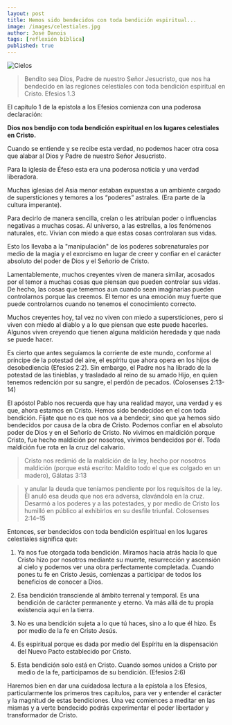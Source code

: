 ```yaml
---
layout: post
title: Hemos sido bendecidos con toda bendición espiritual...
image: /images/celestiales.jpg
author: José Danois
tags: [reflexión bíblica]
published: true
---
```

![Cielos](/images/celestiales.jpg)
> Bendito sea Dios, Padre de nuestro Señor Jesucristo, que nos ha bendecido en las regiones celestiales con toda bendición espiritual en Cristo. Efesios 1.3

El capítulo 1 de la epístola a los Efesios comienza con una poderosa declaración:

**Dios nos bendijo con toda bendición espiritual en los lugares celestiales en Cristo.**

Cuando se entiende y se recibe esta verdad, no podemos hacer otra cosa que alabar al Dios y Padre de nuestro Señor Jesucristo.

Para la iglesia de Éfeso esta era una poderosa noticia y una verdad liberadora.

Muchas iglesias del Asia menor estaban expuestas a un ambiente cargado de supersticiones y temores a los “poderes” astrales. (Era parte de la cultura imperante).

Para decirlo de manera sencilla, creían o les atribuían poder o influencias negativas a muchas cosas. Al universo, a las estrellas, a los fenómenos naturales, etc. Vivían con miedo a que estas cosas controlaran sus vidas.

Esto los llevaba a la "manipulación" de los poderes sobrenaturales por medio de la magia y el exorcismo en lugar de creer y confiar en el carácter absoluto del poder de Dios y el Señorío de Cristo.

Lamentablemente, muchos creyentes viven de manera similar, acosados por el temor a muchas cosas que piensan que pueden controlar sus vidas. De hecho, las cosas que tememos aun cuando sean imaginarias pueden controlarnos porque las creemos. El temor es una emoción muy fuerte que puede controlarnos cuando no tenemos el conocimiento correcto.

Muchos creyentes hoy, tal vez no viven con miedo a supersticiones, pero si viven con miedo al diablo y a lo que piensan que este puede hacerles. Algunos viven creyendo que tienen alguna maldición heredada y que nada se puede hacer.

Es cierto que antes seguíamos la corriente de este mundo, conforme al príncipe de la potestad del aire, el espíritu que ahora opera en los hijos de desobediencia (Efesios 2:2). Sin embargo, el Padre nos ha librado de la potestad de las tinieblas, y trasladado al reino de su amado Hijo, en quien tenemos redención por su sangre, el perdón de pecados. (Colosenses 2:13-14)

El apóstol Pablo nos recuerda que hay una realidad mayor, una verdad y es que, ahora estamos en Cristo. Hemos sido bendecidos en el con toda bendición. Fíjate que no es que nos va a bendecir, sino que ya hemos sido bendecidos por causa de la obra de Cristo. Podemos confiar en el absoluto poder de Dios y en el Señorío de Cristo. No vivimos en maldición porque Cristo, fue hecho maldición por nosotros, vivimos bendecidos por él. Toda maldición fue rota en la cruz del calvario.

> Cristo nos redimió de la maldición de la ley, hecho por nosotros maldición (porque está escrito: Maldito todo el que es colgado en un madero), Gálatas 3:13

> y anular la deuda que teníamos pendiente por los requisitos de la ley. Él anuló esa deuda que nos era adversa, clavándola en la cruz. Desarmó a los poderes y a las potestades, y por medio de Cristo los humilló en público al exhibirlos en su desfile triunfal. Colosenses 2:14–15

Entonces, ser bendecidos con toda bendición espiritual en los lugares celestiales significa que:

1.  Ya nos fue otorgada toda bendición. Miramos hacia atrás hacia lo que Cristo hizo por nosotros mediante su muerte, resurrección y ascensión al cielo y podemos ver una obra perfectamente completada. Cuando pones tu fe en Cristo Jesús, comienzas a participar de todos los beneficios de conocer a Dios.
    
2.  Esa bendición transciende al ámbito terrenal y temporal. Es una bendición de carácter permanente y eterno. Va más allá de tu propia existencia aquí en la tierra.
    
3.  No es una bendición sujeta a lo que tú haces, sino a lo que él hizo. Es por medio de la fe en Cristo Jesús.
    
4.  Es espiritual porque es dada por medio del Espíritu en la dispensación del Nuevo Pacto establecido por Cristo.
    
5.  Esta bendición solo está en Cristo. Cuando somos unidos a Cristo por medio de la fe, participamos de su bendición. (Efesios 2:6)
    
Haremos bien en dar una cuidadosa lectura a la epístola a los Efesios, particularmente los primeros tres capítulos, para ver y entender el carácter y la magnitud de estas bendiciones. Una vez comiences a meditar en las mismas y a verte bendecido podrás experimentar el poder libertador y transformador de Cristo.
